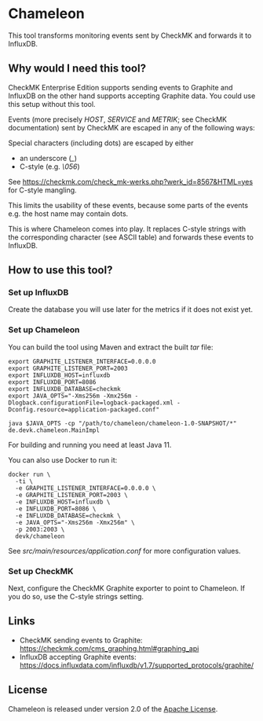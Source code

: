 # Chameleon

This tool transforms monitoring events sent by CheckMK and forwards it to InfluxDB.

## Why would I need this tool?

CheckMK Enterprise Edition supports sending events to Graphite and InfluxDB on the other hand supports accepting Graphite data.
You could use this setup without this tool.

Events (more precisely *HOST*, *SERVICE* and *METRIK*; see CheckMK documentation) sent by CheckMK are escaped in any of the following ways:

Special characters (including dots) are escaped by either
* an underscore (*_*)
* C-style (e.g. *\056*)

See https://checkmk.com/check_mk-werks.php?werk_id=8567&HTML=yes for C-style mangling.

This limits the usability of these events, because some parts of the events e.g. the host name may contain dots.

This is where Chameleon comes into play. It replaces C-style strings with the corresponding character (see ASCII table)
and forwards these events to InfluxDB.

## How to use this tool?

### Set up InfluxDB

Create the database you will use later for the metrics if it does not exist yet.

### Set up Chameleon

You can build the tool using Maven and extract the built *tar* file:
```
export GRAPHITE_LISTENER_INTERFACE=0.0.0.0
export GRAPHITE_LISTENER_PORT=2003
export INFLUXDB_HOST=influxdb
export INFLUXDB_PORT=8086
export INFLUXDB_DATABASE=checkmk
export JAVA_OPTS="-Xms256m -Xmx256m -Dlogback.configurationFile=logback-packaged.xml -Dconfig.resource=application-packaged.conf"

java $JAVA_OPTS -cp "/path/to/chameleon/chameleon-1.0-SNAPSHOT/*" de.devk.chameleon.MainImpl
```

For building and running you need at least Java 11.

You can also use Docker to run it:
```
docker run \
  -ti \
  -e GRAPHITE_LISTENER_INTERFACE=0.0.0.0 \
  -e GRAPHITE_LISTENER_PORT=2003 \
  -e INFLUXDB_HOST=influxdb \
  -e INFLUXDB_PORT=8086 \
  -e INFLUXDB_DATABASE=checkmk \
  -e JAVA_OPTS="-Xms256m -Xmx256m" \
  -p 2003:2003 \
  devk/chameleon
```

See *src/main/resources/application.conf* for more configuration values.

### Set up CheckMK

Next, configure the CheckMK Graphite exporter to point to Chameleon.
If you do so, use the C-style strings setting.

## Links

* CheckMK sending events to Graphite: https://checkmk.com/cms_graphing.html#graphing_api
* InfluxDB accepting Graphite events: https://docs.influxdata.com/influxdb/v1.7/supported_protocols/graphite/

## License

Chameleon is released under version 2.0 of the [Apache License](http://www.apache.org/licenses/LICENSE-2.0).
